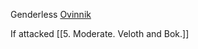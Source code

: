 Genderless [Ovinnik](https://2e.aonprd.com/Monsters.aspx?ID=1196)  

If attacked [[5. Moderate. Veloth and Bok.]]
